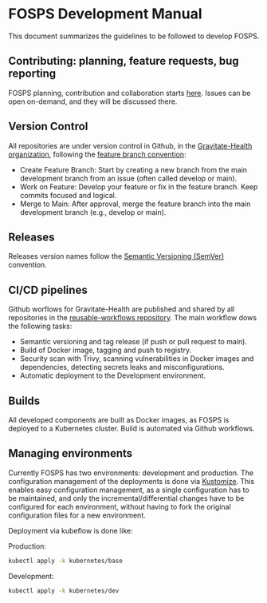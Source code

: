 # FOSPS Development Manual

This document summarizes the guidelines to be followed to develop FOSPS.

## Contributing: planning, feature requests, bug reporting

FOSPS planning, contribution and collaboration starts [here](https://github.com/Gravitate-Health/mvp-issues/issues). Issues can be open on-demand, and they will be discussed there.

## Version Control

All repositories are under version control in Github, in the [Gravitate-Health organization](https://github.com/orgs/Gravitate-Health), following the [feature branch convention](https://www.atlassian.com/git/tutorials/comparing-workflows/feature-branch-workflow):
- Create Feature Branch: Start by creating a new branch from the main development branch from an issue (often called develop or main).
- Work on Feature: Develop your feature or fix in the feature branch. Keep commits focused and logical.
- Merge to Main: After approval, merge the feature branch into the main development branch (e.g., develop or main).

## Releases

Releases version names follow the [Semantic Versioning (SemVer)](https://semver.org) convention.

## CI/CD pipelines

Github worflows for Gravitate-Health are published and shared by all repositories in the [reusable-workflows repository](https://github.com/Gravitate-Health/reusable-workflows). The main workflow dows the following tasks:
- Semantic versioning and tag release (if push or pull request to main).
- Build of Docker image, tagging and push to registry.
- Security scan with Trivy, scanning vulnerabilities in Docker images and dependencies, detecting secrets leaks and misconfigurations.
- Automatic deployment to the Development environment.

## Builds

All developed components are built as Docker images, as FOSPS is deployed to a Kubernetes cluster.
Build is automated via Github workflows.

## Managing environments

Currently FOSPS has two environments: development and production. The configuration management of the deployments is done via [Kustomize](https://kustomize.io). This enables easy configuration management, as a single configuration has to be maintained, and only the incremental/differential changes have to be configured for each environment, without having to fork the original configuration files for a new environment.

Deployment via kubeflow is done like:

Production: 
```bash
kubectl apply -k kubernetes/base
```

Development: 
```bash
kubectl apply -k kubernetes/dev
```